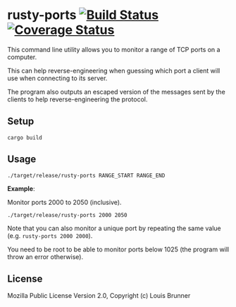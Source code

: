 # rusty-ports [![Build Status][travis-image]][travis-url] [![Coverage Status][coveralls-image]][coveralls-url]

This command line utility allows you to monitor a range of TCP ports on a computer.

This can help reverse-engineering when guessing which port a client will use when connecting to its server.

The program also outputs an escaped version of the messages sent by the clients to help reverse-engineering the protocol.

## Setup

```
cargo build
```

## Usage

```
./target/release/rusty-ports RANGE_START RANGE_END
```

**Example**:

Monitor ports 2000 to 2050 (inclusive).

```
./target/release/rusty-ports 2000 2050
```

Note that you can also monitor a unique port by repeating the same value (e.g. `rusty-ports 2000 2000`).

You need to be root to be able to monitor ports below 1025 (the program will throw an error otherwise).

## License

Mozilla Public License Version 2.0, Copyright (c) Louis Brunner

[travis-image]: https://travis-ci.org/LouisBrunner/rusty-ports.svg?branch=master
[travis-url]: https://travis-ci.org/LouisBrunner/rusty-ports
[coveralls-image]: https://coveralls.io/repos/github/LouisBrunner/rusty-ports/badge.svg?branch=master
[coveralls-url]: https://coveralls.io/github/LouisBrunner/rusty-ports?branch=master
